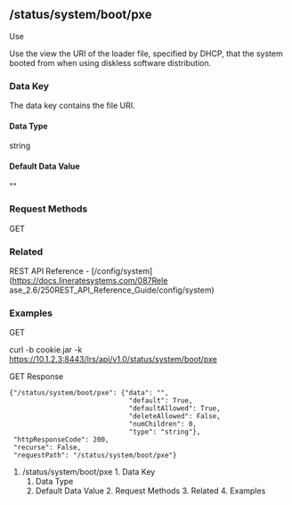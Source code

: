 ## /status/system/boot/pxe

Use

Use the view the URI of the loader file, specified by DHCP, that the system
booted from when using diskless software distribution.

### Data Key

The data key contains the file URI.

#### Data Type

string

#### Default Data Value

""

### Request Methods

GET

### Related

REST API Reference - [/config/system](https://docs.lineratesystems.com/087Rele
ase_2.6/250REST_API_Reference_Guide/config/system)

### Examples

GET

curl -b cookie.jar -k
https://10.1.2.3:8443/lrs/api/v1.0/status/system/boot/pxe

GET Response

    
    
    {"/status/system/boot/pxe": {"data": "",
                                  "default": True,
                                  "defaultAllowed": True,
                                  "deleteAllowed": False,
                                  "numChildren": 0,
                                  "type": "string"},
     "httpResponseCode": 200,
     "recurse": False,
     "requestPath": "/status/system/boot/pxe"}
    

  1. /status/system/boot/pxe
    1. Data Key
      1. Data Type
      2. Default Data Value
    2. Request Methods
    3. Related
    4. Examples

